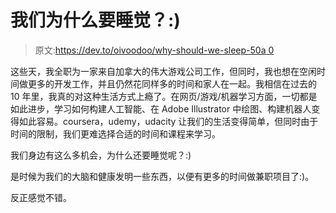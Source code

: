 # 我们为什么要睡觉？:)

> 原文:[https://dev.to/oivoodoo/why-should-we-sleep-50a 0](https://dev.to/oivoodoo/why-should-we-sleep--50a0)

这些天，我全职为一家来自加拿大的伟大游戏公司工作，但同时，我也想在空闲时间做更多的开发工作，并且仍然花同样多的时间和家人在一起。我相信在过去的 10 年里，我真的对这种生活方式上瘾了。在网页/游戏/机器学习方面，一切都是如此进步，学习如何构建人工智能、在 Adobe Illustrator 中绘图、构建机器人变得如此容易。coursera，udemy，udacity 让我们的生活变得简单，但同时由于时间的限制，我们更难选择合适的时间和课程来学习。

我们身边有这么多机会，为什么还要睡觉呢？:)

是时候为我们的大脑和健康发明一些东西，以便有更多的时间做兼职项目了:)。

反正感觉不错。